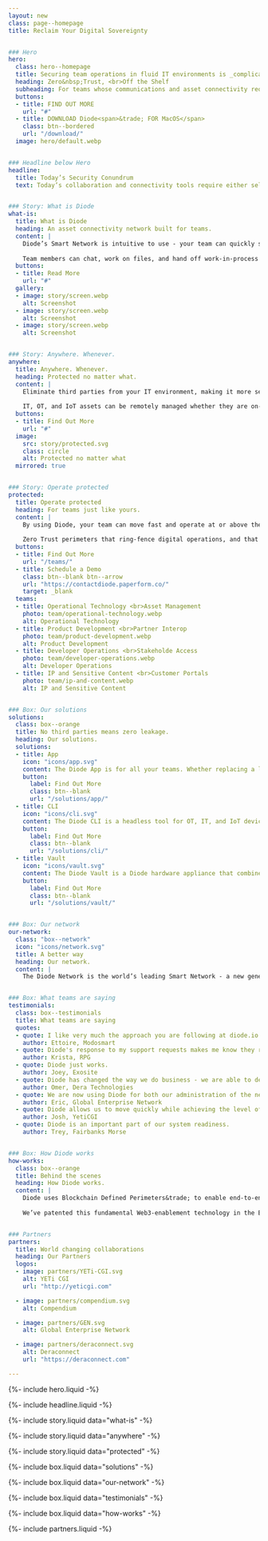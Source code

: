 ```yaml
---
layout: new
class: page--homepage
title: Reclaim Your Digital Sovereignty


### Hero
hero:
  class: hero--homepage
  title: Securing team operations in fluid IT environments is _complicated_.
  heading: Zero&nbsp;Trust, <br>Off the Shelf
  subheading: For teams whose communications and asset connectivity require both agility and security.
  buttons:
  - title: FIND OUT MORE
    url: "#"
  - title: DOWNLOAD Diode<span>&trade; FOR MacOS</span>
    class: btn--bordered
    url: "/download/"
  image: hero/default.webp


### Headline below Hero
headline:
  title: Today’s Security Conundrum
  text: Today’s collaboration and connectivity tools require either self-hosting or third-party involvement - burdening the team with either cost/complexity or security compromises. Diode has a better way.


### Story: What is Diode
what-is:
  title: What is Diode
  heading: An asset connectivity network built for teams.
  content: |
    Diode’s Smart Network is intuitive to use - your team can quickly secure access to each other and their managed assets, no matter where they are at in the world.
  
    Team members can chat, work on files, and hand off work-in-process to those best suited to take action.
  buttons:
  - title: Read More
    url: "#"
  gallery:
  - image: story/screen.webp
    alt: Screenshot
  - image: story/screen.webp
    alt: Screenshot
  - image: story/screen.webp
    alt: Screenshot


### Story: Anywhere. Whenever.
anywhere:
  title: Anywhere. Whenever.
  heading: Protected no matter what.
  content: |
    Eliminate third parties from your IT environment, making it more secure than any managed SSE or Cloud VPN solution.
  
    IT, OT, and IoT assets can be remotely managed whether they are on-premise, in the cloud, or deployed in a hybrid environment - all without leaking data, identifiers, or application / telemetry flows.
  buttons:
  - title: Find Out More
    url: "#"
  image:
    src: story/protected.svg
    class: circle
    alt: Protected no matter what
  mirrored: true


### Story: Operate protected
protected:
  title: Operate protected
  heading: For teams just like yours.
  content: |
    By using Diode, your team can move fast and operate at or above the security level that your assets and IP require.
  
    Zero Trust perimeters that ring-fence digital operations, and that allow partners to securely interoperate, can be created and provisioned in seconds without burdening the IT team.
  buttons:
  - title: Find Out More
    url: "/teams/"
  - title: Schedule a Demo
    class: btn--blank btn--arrow
    url: "https://contactdiode.paperform.co/"
    target: _blank
  teams:
  - title: Operational Technology <br>Asset Management
    photo: team/operational-technology.webp
    alt: Operational Technology
  - title: Product Development <br>Partner Interop
    photo: team/product-development.webp
    alt: Product Development
  - title: Developer Operations <br>Stakeholde Access
    photo: team/developer-operations.webp
    alt: Developer Operations
  - title: IP and Sensitive Content <br>Customer Portals
    photo: team/ip-and-content.webp
    alt: IP and Sensitive Content


### Box: Our solutions
solutions:
  class: box--orange
  title: No third parties means zero leakage.
  heading: Our solutions.
  solutions:
  - title: App
    icon: "icons/app.svg"
    content: The Diode App is for all your teams. Whether replacing a leaky chat app, sharing files E2EE, securing a simple dashboard, or deploying advanced OT assets, this app unlocks the power of Diode for people.
    button:
      label: Find Out More
      class: btn--blank
      url: "/solutions/app/"
  - title: CLI
    icon: "icons/cli.svg"
    content: The Diode CLI is a headless tool for OT, IT, and IoT devices. It can be used stand-alone or in concert with Zones created in the Diode App. Connect the edge here.
    button:
      label: Find Out More
      class: btn--blank
      url: "/solutions/cli/"
  - title: Vault
    icon: "icons/vault.svg"
    content: The Diode Vault is a Diode hardware appliance that combines both the App features and the CLI features in a small box. 24-7 availability, backup, and geo-access for your team and assets.
    button:
      label: Find Out More
      class: btn--blank
      url: "/solutions/vault/"


### Box: Our network
our-network:
  class: "box--network"
  icon: "icons/network.svg"
  title: A better way
  heading: Our network.
  content: |
    The Diode Network is the world’s leading Smart Network - a new generation of zero trust software defined networks based on hardened blockchain technology. Think ad hoc E2EE perimeters.


### Box: What teams are saying
testimonials:
  class: box--testimonials
  title: What teams are saying
  quotes:
  - quote: I like very much the approach you are following at diode.io and am migrating to diode to have full remote control via ssh.
    author: Ettoire, Modosmart
  - quote: Diode's response to my support requests makes me know they really care about all of their customers.
    author: Krista, RPG
  - quote: Diode just works.
    author: Joey, Exosite
  - quote: Diode has changed the way we do business - we are able to deploy MES components and environments fully GDPR compliant and have created a Diode-based product line.
    author: Omer, Dera Technologies
  - quote: We are now using Diode for both our administration of the network and for our financial interactions with portfolio companies.  This tool has changed how we do business.
    author: Eric, Global Enterprise Network
  - quote: Diode allows us to move quickly while achieving the level of information protection for the communities and industries we serve.
    author: Josh, YetiCGI
  - quote: Diode is an important part of our system readiness.
    author: Trey, Fairbanks Morse


### Box: How Diode works
how-works:
  class: box--orange
  title: Behind the scenes
  heading: How Diode works.
  content: |
    Diode uses Blockchain Defined Perimeters&trade; to enable end-to-end encrypted application zones without managed servers.
  
    We’ve patented this fundamental Web3-enablement technology in the EU, China and here in the States and it’s become the foundation for our Zero Trust toolset.


### Partners
partners:
  title: World changing collaborations
  heading: Our Partners
  logos:
  - image: partners/YETi-CGI.svg
    alt: YETi CGI
    url: "http://yeticgi.com"

  - image: partners/compendium.svg
    alt: Compendium

  - image: partners/GEN.svg
    alt: Global Enterprise Network

  - image: partners/deraconnect.svg
    alt: Deraconnect
    url: "https://deraconnect.com"

---
```


{%- include hero.liquid -%}

{%- include headline.liquid -%}

{%- include story.liquid data="what-is" -%}

{%- include story.liquid data="anywhere" -%}

{%- include story.liquid data="protected" -%}

{%- include box.liquid data="solutions" -%}

{%- include box.liquid data="our-network" -%}

{%- include box.liquid data="testimonials" -%}

{%- include box.liquid data="how-works" -%}

{%- include partners.liquid -%}